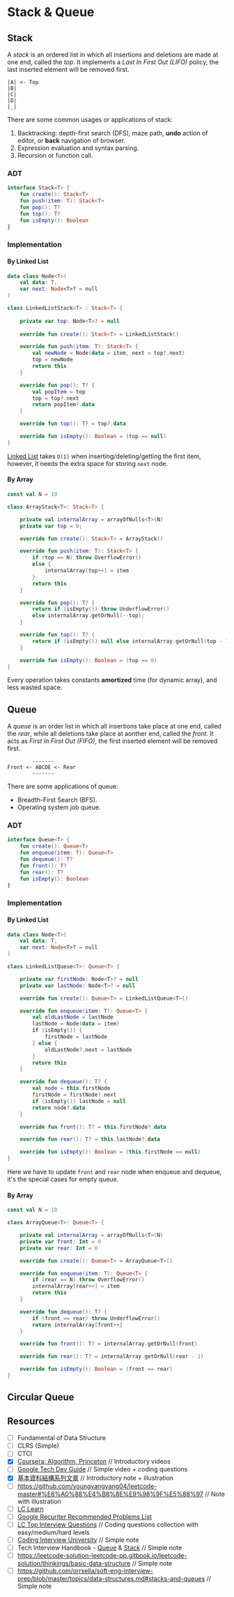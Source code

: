 # Stack & Queue
## Stack
A *stack* is an ordered list in which all insertions and deletions are made at one end, called the *top*. It implements a *Last In First Out (LIFO)* policy, the last inserted element will be removed first.

```
|A| <- Top
|B|
|C|
|D|
|_|
```

There are some common usages or applications of stack:
1. Backtracking: depth-first search (DFS), maze path, **undo** action of editor, or **back** navigation of browser.
2. Expression evaluation and syntax parsing.
3. Recursion or function call.

### ADT
```kotlin
interface Stack<T> {
    fun create(): Stack<T>
    fun push(item: T): Stack<T>
    fun pop(): T?
    fun top(): T?
    fun isEmpty(): Boolean
}
```

### Implementation
#### By Linked List

```kotlin
data class Node<T>(
    val data: T,
    var next: Node<T>? = null
)

class LinkedListStack<T> : Stack<T> {
    
    private var top: Node<T>? = null
    
    override fun create(): Stack<T> = LinkedListStack()

    override fun push(item: T): Stack<T> {
        val newNode = Node(data = item, next = top?.next)
        top = newNode
        return this 
    }

    override fun pop(): T? {
        val popItem = top
        top = top?.next
        return popItem?.data
    }

    override fun top(): T? = top?.data

    override fun isEmpty(): Boolean = (top == null)
}
```

[Linked List](../topics/linked-list.md]) takes `O(1)` when inserting/deleting/getting the first item, however, it needs the extra space for storing `next` node.


#### By Array
```kotlin
const val N = 10

class ArrayStack<T>: Stack<T> {

    private val internalArray = arrayOfNulls<T>(N)
    private var top = 0;

    override fun create(): Stack<T> = ArrayStack()

    override fun push(item: T): Stack<T> {
        if (top == N) throw OverflowError()
        else {
            internalArray[top++] = item
        }
        return this
    }

    override fun pop(): T? {
        return if (isEmpty()) throw UnderflowError() 
        else internalArray.getOrNull(--top);
    }

    override fun top(): T? {
        return if (isEmpty()) null else internalArray.getOrNull(top - 1)
    }

    override fun isEmpty(): Boolean = (top == 0)
}
```

Every operation takes constants **amortized** time (for dynamic array), and less wasted space.

## Queue
A *queue* is an order list in which all insertions take place at one end, called the *rear*, while all deletions take place at aonther end, called the *front*. It acts as *First In First Out (FIFO)*, the first inserted element will be removed first.

``` 
        -------
Front <- ABCDE <- Rear
        -------
```

There are some applications of queue:
* Breadth-First Search (BFS).
* Operating system job queue.

### ADT

```kotlin
interface Queue<T> {
    fun create(): Queue<T>
    fun enqueue(item: T): Queue<T>
    fun dequeue(): T?
    fun front(): T?
    fun rear(): T?
    fun isEmpty(): Boolean
}
```

### Implementation
#### By Linked List

```kotlin
data class Node<T>(
    val data: T,
    var next: Node<T>? = null
)

class LinkedListQueue<T>: Queue<T> {

    private var firstNode: Node<T>? = null
    private var lastNode: Node<T>? = null

    override fun create(): Queue<T> = LinkedListQueue<T>()

    override fun enqueue(item: T): Queue<T> {
        val oldLastNode = lastNode
        lastNode = Node(data = item)
        if (isEmpty()) {
            firstNode = lastNode
        } else {
            oldLastNode?.next = lastNode
        }
        return this
    }

    override fun dequeue(): T? {
        val node = this.firstNode
        firstNode = firstNode?.next
        if (isEmpty()) lastNode = null
        return node?.data
    }

    override fun front(): T? = this.firstNode?.data

    override fun rear(): T? = this.lastNode?.data

    override fun isEmpty(): Boolean = (this.firstNode == null)
}
```

Here we have to update `front` and `rear` node when enqueue and dequeue, it's the special cases for empty queue.

#### By Array
```kotlin
const val N = 10

class ArrayQueue<T>: Queue<T> {

    private val internalArray = arrayOfNulls<T>(N)
    private var front: Int = 0
    private var rear: Int = 0

    override fun create(): Queue<T> = ArrayQueue<T>()

    override fun enqueue(item: T): Queue<T> {
        if (rear == N) throw OverflowError()
        internalArray[rear++] = item
        return this
    }

    override fun dequeue(): T? {
        if (front == rear) throw UnderflowError()
        return internalArray[front++]
    }

    override fun front(): T? = internalArray.getOrNull(front)

    override fun rear(): T? = internalArray.getOrNull(rear - 1)

    override fun isEmpty(): Boolean = (front == rear)
}
```

## Circular Queue

## Resources
- [ ] Fundamental of Data Structure
- [ ] CLRS (Simple)
- [ ] CTCI
- [X] [Coursera: Algorithm, Princeton](https://www.coursera.org/learn/algorithms-part1/home/week/2) // Introductory videos
- [ ] [Google Tech Dev Guide](https://techdevguide.withgoogle.com/paths/data-structures-and-algorithms/#sequence-4) // Simple video + coding questions
- [X] [基本資料結構系列文章](http://alrightchiu.github.io/SecondRound/mu-lu-yan-suan-fa-yu-zi-liao-jie-gou.html) // Introductory note + illustration
- [ ] https://github.com/youngyangyang04/leetcode-master#%E6%A0%88%E4%B8%8E%E9%98%9F%E5%88%97 // Note with illustration
- [ ] [LC Learn](https://leetcode.com/explore/learn/card/queue-stack/)
- [ ] [Google Recuriter Recommended Problems List](https://turingplanet.org/2020/09/18/leetcode_planning_list/#Queue)
- [ ] [LC Top Interview Questions](https://leetcode.com/explore/interview/) // Coding questions collection with easy/medium/hard levels
- [ ] [Coding Interview University](https://github.com/jwasham/coding-interview-university#stack) // Simple note
- [ ] Tech Interview Handbook - [Queue](https://www.techinterviewhandbook.org/algorithms/queue) & [Stack](https://www.techinterviewhandbook.org/algorithms/stack) // Simple note
- [ ] https://leetcode-solution-leetcode-pp.gitbook.io/leetcode-solution/thinkings/basic-data-structure // Simple note
- [ ] https://github.com/orrsella/soft-eng-interview-prep/blob/master/topics/data-structures.md#stacks-and-queues // Simple note